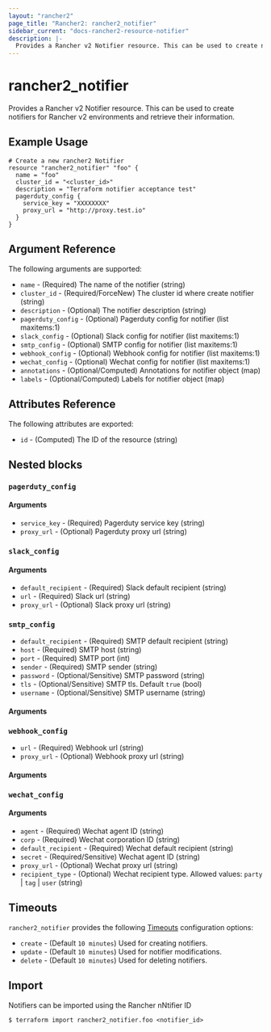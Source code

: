 ```yaml
---
layout: "rancher2"
page_title: "Rancher2: rancher2_notifier"
sidebar_current: "docs-rancher2-resource-notifier"
description: |-
  Provides a Rancher v2 Notifier resource. This can be used to create notifiers for Rancher v2 environments and retrieve their information.
---
```


# rancher2\_notifier

Provides a Rancher v2 Notifier resource. This can be used to create notifiers for Rancher v2 environments and retrieve their information.

## Example Usage

```hcl
# Create a new rancher2 Notifier
resource "rancher2_notifier" "foo" {
  name = "foo"
  cluster_id = "<cluster_id>"
  description = "Terraform notifier acceptance test"
  pagerduty_config {
    service_key = "XXXXXXXX"
    proxy_url = "http://proxy.test.io"
  }
}
```

## Argument Reference

The following arguments are supported:

* `name` - (Required) The name of the notifier (string)
* `cluster_id` - (Required/ForceNew) The cluster id where create notifier (string)
* `description` - (Optional) The notifier description (string)
* `pagerduty_config` - (Optional) Pagerduty config for notifier (list maxitems:1)
* `slack_config` - (Optional) Slack config for notifier (list maxitems:1)
* `smtp_config` - (Optional) SMTP config for notifier (list maxitems:1)
* `webhook_config` - (Optional) Webhook config for notifier (list maxitems:1)
* `wechat_config` - (Optional) Wechat config for notifier (list maxitems:1)
* `annotations` - (Optional/Computed) Annotations for notifier object (map)
* `labels` - (Optional/Computed) Labels for notifier object (map)

## Attributes Reference

The following attributes are exported:

* `id` - (Computed) The ID of the resource (string)

## Nested blocks

### `pagerduty_config`

#### Arguments

* `service_key` - (Required) Pagerduty service key (string)
* `proxy_url` - (Optional) Pagerduty proxy url (string)

### `slack_config`

#### Arguments

* `default_recipient` - (Required) Slack default recipient (string)
* `url` - (Required) Slack url (string)
* `proxy_url` - (Optional) Slack proxy url (string)

### `smtp_config`

* `default_recipient` - (Required) SMTP default recipient (string)
* `host` - (Required) SMTP host (string)
* `port` - (Required) SMTP port (int)
* `sender` - (Required) SMTP sender (string)
* `password` - (Optional/Sensitive) SMTP password (string)
* `tls` - (Optional/Sensitive) SMTP tls. Default `true` (bool)
* `username` - (Optional/Sensitive) SMTP username (string)

#### Arguments

### `webhook_config`

* `url` - (Required) Webhook url (string)
* `proxy_url` - (Optional) Webhook proxy url (string)

#### Arguments

### `wechat_config`

#### Arguments

* `agent` - (Required) Wechat agent ID (string)
* `corp` - (Required) Wechat corporation ID (string)
* `default_recipient` - (Required) Wechat default recipient (string)
* `secret` - (Required/Sensitive) Wechat agent ID (string)
* `proxy_url` - (Optional) Wechat proxy url (string)
* `recipient_type` - (Optional) Wechat recipient type. Allowed values: `party` | `tag` | `user` (string)

## Timeouts

`rancher2_notifier` provides the following
[Timeouts](https://www.terraform.io/docs/configuration/resources.html#operation-timeouts) configuration options:

- `create` - (Default `10 minutes`) Used for creating notifiers.
- `update` - (Default `10 minutes`) Used for notifier modifications.
- `delete` - (Default `10 minutes`) Used for deleting notifiers.

## Import

Notifiers can be imported using the Rancher nNtifier ID

```
$ terraform import rancher2_notifier.foo <notifier_id>
```


